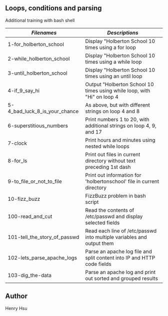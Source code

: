 ## Loops, conditions and parsing

Additional training with bash shell

|          *Filenames*          |                     *Descriptions*                                      |
|-------------------------------|-------------------------------------------------------------------------|
| 1-for_holberton_school        | Display "Holberton School 10 times using a for loop                     |
| 2-while_holberton_school      | Display "Holberton School 10 times using a while loop                   |
| 3-until_holberton_school      | Display "Holberton School 10 times using an until loop                  |
| 4-if_9_say_hi                 | Output "Holberton School 10 times using while loop, with "Hi" on loop 4 |
| 5-4_bad_luck_8_is_your_chance | As above, but with different strings on loop 4 and 8                    |
| 6-superstitious_numbers       | Print numbers 1 to 20, with additional strings on loop 4, 9, and 17     |
| 7-clock                       | Print hours and minutes using nested while loops                        |
| 8-for_ls                      | Print out files in current directory without text preceding 1st dash    |
| 9-to_file_or_not_to_file      | Print out information for 'holbertonschool' file in current directory   |
| 10-fizz_buzz                  | FizzBuzz problem in bash script                                         |
| 100-read_and_cut              | Read the contents of /etc/passwd and display selected fields            |
| 101-tell_the_story_of_passwd  | Read each line of /etc/passwd into multiple variables and output them   |
| 102-lets_parse_apache_logs    | Parse an apache log file and split content into IP and HTTP code fields |
| 103-dig_the-data              | Parse an apache log and print out sorted and grouped results            |

## Author
Henry Hsu
